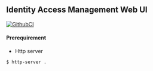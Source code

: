 ## Identity Access Management Web UI

[![GithubCI](https://github.com/magiskboy/iam-web-ui/workflows/Build%20and%20Deploy/badge.svg)](https://github.com/magiskboy/iam-web-ui/actions?query=workflow%3ACI)


#### Prerequirement

* Http server


```bash
$ http-server .
```
